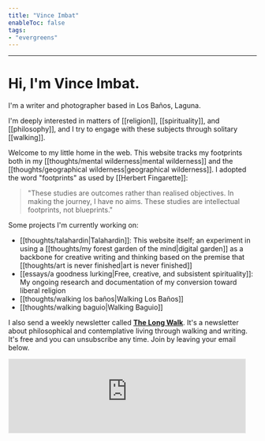 ```yaml
---
title: "Vince Imbat"
enableToc: false
tags:
- "evergreens"
---
```

***
# Hi, I'm Vince Imbat.

I'm a writer and photographer based in Los Baños, Laguna.

I'm deeply interested in matters of [[religion]], [[spirituality]], and [[philosophy]], and I try to engage with these subjects through solitary [[walking]].

Welcome to my little home in the web. This website tracks my footprints both in my [[thoughts/mental wilderness|mental wilderness]] and the [[thoughts/geographical wilderness|geographical wilderness]]. I adopted the word "footprints" as used by [[Herbert Fingarette]]:

>"These studies are outcomes rather than realised objectives. In making the journey, I have no aims. These studies are intellectual footprints, not blueprints."

Some projects I'm currently working on:

- [[thoughts/talahardin|Talahardin]]: This website itself; an experiment in using a [[thoughts/my forest garden of the mind|digital garden]] as a backbone for creative writing and thinking based on the premise that [[thoughts/art is never finished|art is never finished]]
- [[essays/a goodness lurking|Free, creative, and subsistent spirituality]]: My ongoing research and documentation of my conversion toward liberal religion
- [[thoughts/walking los baños|Walking Los Baños]]
- [[thoughts/walking baguio|Walking Baguio]]

I also send a weekly newsletter called [**The Long Walk**](https://vinceimbat.substack.com/). It's a newsletter about philosophical and contemplative living through walking and writing. It's free and you can unsubscribe any time. Join by leaving your email below.

<iframe src="https://vinceimbat.substack.com/embed" width="480" height="150" style="border:1px solid #EEE; background:white;" frameborder="0" scrolling="no"></iframe>